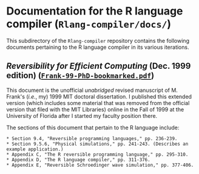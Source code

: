# Documentation for the R language compiler (`Rlang-compiler/docs/`)

This subdirectory of the `Rlang-compiler` repository contains the following
documents pertaining to the R language compiler in its various iterations.

## _Reversibility for Efficient Computing_ (Dec. 1999 edition) ([`Frank-99-PhD-bookmarked.pdf`](Frank-99-PhD-bookmarked.pdf "dissertation PDF"))

This document is the unofficial *unabridged* revised manuscript of M. Frank's (*i.e.*, my) 1999 
MIT doctoral dissertation.  I published this extended version (which includes some material that was
removed from the official version that filed with the MIT Libraries) online in the Fall of 1999 at 
the University of Florida after I started my faculty position there.

The sections of this document that pertain to the R language include:

	* Section 9.4, "Reversible programming languages," pp. 236-239.
	* Section 9.5.6, "Physical simulations," pp. 241-243. (Describes an example application.)
	* Appendix C, "The R reversible programming language," pp. 295-310.
	* Appendix D, "The R language compiler," pp. 311-376.
	* Appendix E, "Reversible Schroedinger wave simulation," pp. 377-406.


